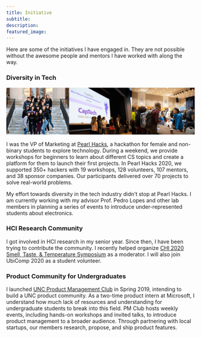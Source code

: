 ```yaml
---
title: Initiative
subtitle: 
description: 
featured_image: 
---
```


<!-- ### Underrepresented group in tech -->

Here are some of the initiatives I have engaged in. They are not possible without the awesome people and mentors I have worked with along the way. 

### Diversity in Tech 

![](/images/pearl-hacks.png)

I was the VP of Marketing at [Pearl Hacks](https://pearlhacks.com), a hackathon for female and non-binary students to explore technology. During a weekend, we provide workshops for beginners to learn about different CS topics and create a platform for them to launch their first projects. In Pearl Hacks 2020, we supported 350+ hackers with 19 workshops, 128 volunteers, 107 mentors, and 38 sponsor companies. Our participants delivered over 70 projects to solve real-world problems.

My effort towards diversity in the tech industry didn't stop at Pearl Hacks. I am currently working with my advisor Prof. Pedro Lopes and other lab members in planning a series of events to introduce under-represented students about electronics. 


### HCI Research Community
I got involved in HCI research in my senior year. Since then, I have been trying to contribute the community. I recently helped organize [CHI 2020 Smell, Taste, & Temperature Symposium](http://stt20.plopes.org) as a moderator. I will also join UbiComp 2020 as a student volunteer.


### Product Community for Undergraduates

I launched [UNC Product Management Club](https://uncpmclub.com/) in Spring 2019, intending to build a UNC product community. As a two-time product intern at Microsoft, I understand how much lack of resources and understanding for undergraduate students to break into this field. PM Club hosts weekly events, including hands-on workshops and invited talks, to introduce product management to a broader audience. Through partnering with local startups, our members research, propose, and ship product features.

